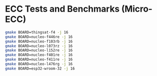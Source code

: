 # ECC Tests and Benchmarks (Micro-ECC)

```bash
gmake BOARD=thingsat-f4 -j 16
gmake BOARD=nucleo-f446re -j 16
gmake BOARD=nucleo-f103rb -j 16
gmake BOARD=nucleo-l073rz -j 16
gmake BOARD=nucleo-l152re -j 16
gmake BOARD=nucleo-f401re -j 16
gmake BOARD=nucleo-f411re -j 16
gmake BOARD=nucleo-l476rg -j 16
gmake BOARD=esp32-wroom-32 -j 16
```
